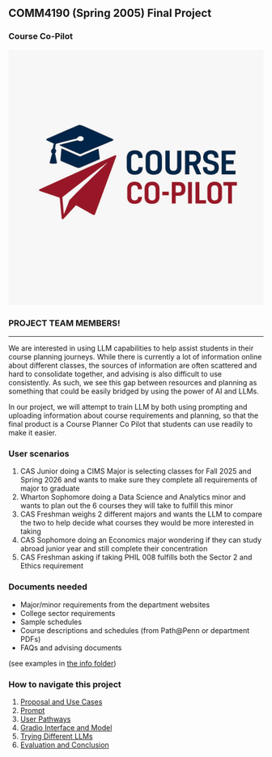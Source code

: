 ## COMM4190 (Spring 2005) Final Project


### Course Co-Pilot

![](img/logo.jpeg)

### PROJECT TEAM MEMBERS!


----
We are interested in using LLM capabilities to help assist students in their course planning journeys. While there is currently a lot of information online about different classes, the sources of information are often scattered and hard to consolidate together, and advising is also difficult to use consistently. As such, we see this gap between resources and planning as something that could be easily bridged by using the power of AI and LLMs.

In our project, we will attempt to train LLM by both using prompting and uploading information about course requirements and planning, so that the final product is a Course Planner Co Pilot that students can use readily to make it easier.


### User scenarios
1. CAS Junior doing a CIMS Major is selecting classes for Fall 2025 and Spring 2026 and wants to make sure they complete all requirements of major to graduate
2. Wharton Sophomore doing a Data Science and Analytics minor and wants to plan out the 6 courses they will take to fulfill this minor
3. CAS Freshman weighs 2 different majors and wants the LLM to compare the two to help decide what courses they would be more interested in taking 
4. CAS Sophomore doing an Economics major wondering if they can study abroad junior year and still complete their concentration
5. CAS Freshman asking if taking PHIL 008 fulfills both the Sector 2 and Ethics requirement

### Documents needed
* Major/minor requirements from the department websites
* College sector requirements
* Sample schedules
* Course descriptions and schedules (from Path@Penn or department PDFs)
* FAQs and advising documents

(see examples in [the info folder](info))


### How to navigate this project

1. [Proposal and Use Cases](1.Proposal_and_Use_Cases.ipynb)
2. [Prompt](2.Prompt_Development.ipynb)
3. [User Pathways](3.User_Pathways.ipynb)
4. [Gradio Interface and Model](4.Gradio_Interface.ipynb)
5. [Trying Different LLMs](5.Trying_different_LLMs.ipynb)
6. [Evaluation and Conclusion](6.Evaluation_and_Conclusion.ipynb)







